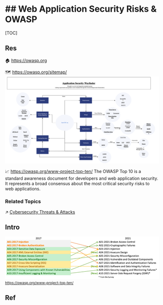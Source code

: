 # ## Web Application Security Risks & OWASP

[TOC]



## Res
🏠 https://owasp.org

🗺️ https://owasp.org/sitemap/
![](../../../../../Assets/Pics/Screenshot%202024-07-13%20at%2011.46.27%20PM.png)


📈 https://owasp.org/www-project-top-ten/
The OWASP Top 10 is a standard awareness document for developers and web application security. It represents a broad consensus about the most critical security risks to web applications.


### Related Topics
↗ [Cybersecurity Threats & Attacks](../../../⛈️%20Risk%20Management/🐗%20Cybersecurity%20Threats%20&%20Attacks/Cybersecurity%20Threats%20&%20Attacks.md)



## Intro
![](../../../../../Assets/Pics/Pasted%20image%2020231010134233.png)
<small>https://owasp.org/www-project-top-ten/</small>



## Ref

